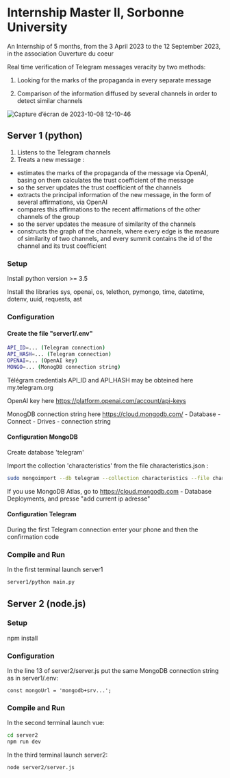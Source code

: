 # Internship Master II, Sorbonne University 
An Internship of 5 months, from the 3 April 2023 to the 12 September 2023, in the association Ouverture du coeur

Real time verification of Telegram messages veracity by two methods:

1) Looking for the marks of the propaganda in every separate message

2) Comparison of the information diffused by several channels in order to detect similar channels

![Capture d’écran de 2023-10-08 12-10-46](https://github.com/akostrik/stage_telegram/assets/22834202/9bbb5cb1-5a40-41ca-b504-8f6abf2d0756)

## Server 1 (python)
1) Listens to the Telegram channels
2) Treats a new message :
- estimates the marks of the propaganda of the message via OpenAI, basing on them calculates the trust coefficient of the message 
- so the server updates the trust coefficient of the channels
- extracts the principal information of the new message, in the form of several affirmations, via OpenAI
- compares this affirmations to the recent affirmations of the other channels of the group
- so the server updates the measure of similarity of the channels
- constructs the graph of the channels, where every edge is the measure of similarity of two channels, and every summit contains the id of the channel and its trust coefficient 
  
### Setup 
Install python version >= 3.5 

Install the libraries sys, openai, os, telethon, pymongo, time, datetime, dotenv, uuid, requests, ast  
### Configuration
#### Create the file "server1/.env" 
```sh
API_ID=... (Telegram connection)
API_HASH=... (Telegram connection)
OPENAI=... (OpenAI key)
MONGO=... (MonogDB connection string)
```
Télégram credentials API_ID and API_HASH may be obteined here my.telegram.org 

OpenAI key here https://platform.openai.com/account/api-keys

MonogDB connection string here https://cloud.mongodb.com/ - Database - Connect - Drives - connection string

#### Configuration MongoDB

Create database 'telegram'

Import the collection 'characteristics' from the file characteristics.json :

```sh
sudo mongoimport --db telegram --collection characteristics --file characteristics.json
```
If you use MongoDB Atlas, go to https://cloud.mongodb.com - Database Deployments, and presse "add current ip adresse"

#### Configuration Telegram
During the first Telegram connection enter your phone and then the confirmation code
### Compile and Run
In the first terminal launch server1
```sh
server1/python main.py
```

## Server 2 (node.js)
### Setup
npm install
### Configuration
In the line 13 of server2/server.js put the same MongoDB connection string as in server1/.env:
```
const mongoUrl = 'mongodb+srv...';
```
### Compile and Run
In the second terminal launch vue:
```sh
cd server2
npm run dev
```
In the third terminal launch server2:
```sh
node server2/server.js
```
